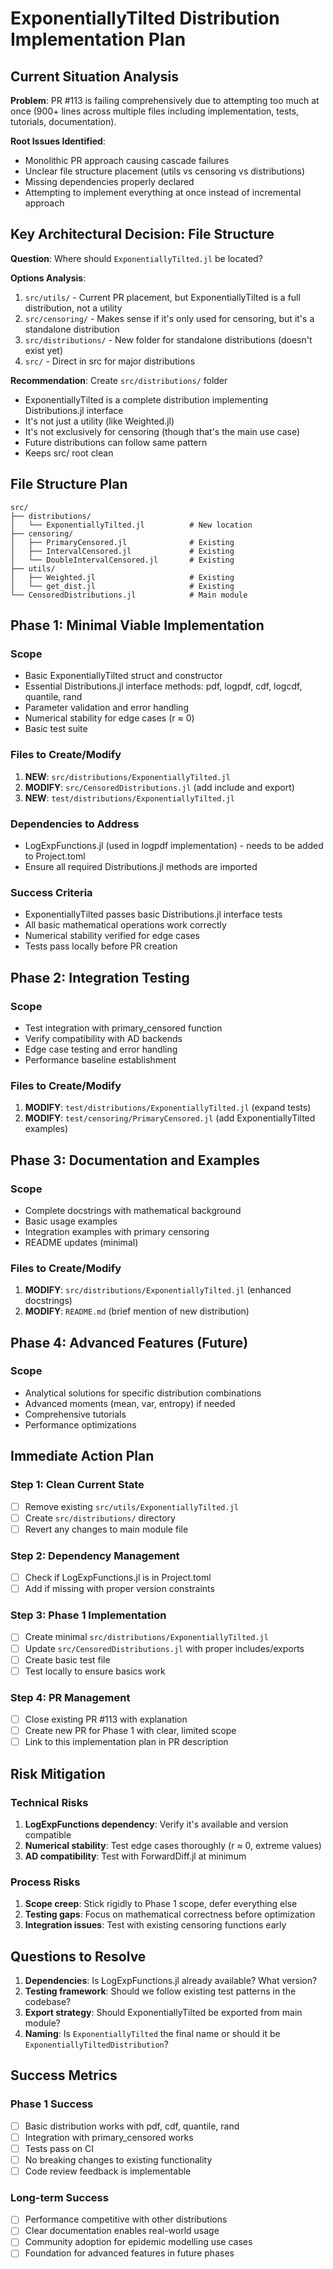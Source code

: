 # ExponentiallyTilted Distribution Implementation Plan

## Current Situation Analysis

**Problem**: PR #113 is failing comprehensively due to attempting too much at once (900+ lines across multiple files including implementation, tests, tutorials, documentation).

**Root Issues Identified**:
- Monolithic PR approach causing cascade failures
- Unclear file structure placement (utils vs censoring vs distributions)
- Missing dependencies properly declared
- Attempting to implement everything at once instead of incremental approach

## Key Architectural Decision: File Structure

**Question**: Where should `ExponentiallyTilted.jl` be located?

**Options Analysis**:
1. `src/utils/` - Current PR placement, but ExponentiallyTilted is a full distribution, not a utility
2. `src/censoring/` - Makes sense if it's only used for censoring, but it's a standalone distribution
3. `src/distributions/` - New folder for standalone distributions (doesn't exist yet)
4. `src/` - Direct in src for major distributions

**Recommendation**: Create `src/distributions/` folder
- ExponentiallyTilted is a complete distribution implementing Distributions.jl interface
- It's not just a utility (like Weighted.jl)
- It's not exclusively for censoring (though that's the main use case)
- Future distributions can follow same pattern
- Keeps src/ root clean

## File Structure Plan

```
src/
├── distributions/
│   └── ExponentiallyTilted.jl          # New location
├── censoring/
│   ├── PrimaryCensored.jl              # Existing
│   ├── IntervalCensored.jl             # Existing
│   └── DoubleIntervalCensored.jl       # Existing
├── utils/
│   ├── Weighted.jl                     # Existing
│   └── get_dist.jl                     # Existing
└── CensoredDistributions.jl            # Main module
```

## Phase 1: Minimal Viable Implementation

### Scope
- Basic ExponentiallyTilted struct and constructor
- Essential Distributions.jl interface methods: pdf, logpdf, cdf, logcdf, quantile, rand
- Parameter validation and error handling
- Numerical stability for edge cases (r ≈ 0)
- Basic test suite

### Files to Create/Modify
1. **NEW**: `src/distributions/ExponentiallyTilted.jl`
2. **MODIFY**: `src/CensoredDistributions.jl` (add include and export)
3. **NEW**: `test/distributions/ExponentiallyTilted.jl`

### Dependencies to Address
- LogExpFunctions.jl (used in logpdf implementation) - needs to be added to Project.toml
- Ensure all required Distributions.jl methods are imported

### Success Criteria
- ExponentiallyTilted passes basic Distributions.jl interface tests
- All basic mathematical operations work correctly
- Numerical stability verified for edge cases
- Tests pass locally before PR creation

## Phase 2: Integration Testing

### Scope
- Test integration with primary_censored function
- Verify compatibility with AD backends
- Edge case testing and error handling
- Performance baseline establishment

### Files to Create/Modify
1. **MODIFY**: `test/distributions/ExponentiallyTilted.jl` (expand tests)
2. **MODIFY**: `test/censoring/PrimaryCensored.jl` (add ExponentiallyTilted examples)

## Phase 3: Documentation and Examples

### Scope
- Complete docstrings with mathematical background
- Basic usage examples
- Integration examples with primary censoring
- README updates (minimal)

### Files to Create/Modify
1. **MODIFY**: `src/distributions/ExponentiallyTilted.jl` (enhanced docstrings)
2. **MODIFY**: `README.md` (brief mention of new distribution)

## Phase 4: Advanced Features (Future)

### Scope
- Analytical solutions for specific distribution combinations
- Advanced moments (mean, var, entropy) if needed
- Comprehensive tutorials
- Performance optimizations

## Immediate Action Plan

### Step 1: Clean Current State
- [ ] Remove existing `src/utils/ExponentiallyTilted.jl`
- [ ] Create `src/distributions/` directory
- [ ] Revert any changes to main module file

### Step 2: Dependency Management
- [ ] Check if LogExpFunctions.jl is in Project.toml
- [ ] Add if missing with proper version constraints

### Step 3: Phase 1 Implementation
- [ ] Create minimal `src/distributions/ExponentiallyTilted.jl`
- [ ] Update `src/CensoredDistributions.jl` with proper includes/exports
- [ ] Create basic test file
- [ ] Test locally to ensure basics work

### Step 4: PR Management
- [ ] Close existing PR #113 with explanation
- [ ] Create new PR for Phase 1 with clear, limited scope
- [ ] Link to this implementation plan in PR description

## Risk Mitigation

### Technical Risks
1. **LogExpFunctions dependency**: Verify it's available and version compatible
2. **Numerical stability**: Test edge cases thoroughly (r ≈ 0, extreme values)
3. **AD compatibility**: Test with ForwardDiff.jl at minimum

### Process Risks
1. **Scope creep**: Stick rigidly to Phase 1 scope, defer everything else
2. **Testing gaps**: Focus on mathematical correctness before optimization
3. **Integration issues**: Test with existing censoring functions early

## Questions to Resolve

1. **Dependencies**: Is LogExpFunctions.jl already available? What version?
2. **Testing framework**: Should we follow existing test patterns in the codebase?
3. **Export strategy**: Should ExponentiallyTilted be exported from main module?
4. **Naming**: Is `ExponentiallyTilted` the final name or should it be `ExponentiallyTiltedDistribution`?

## Success Metrics

### Phase 1 Success
- [ ] Basic distribution works with pdf, cdf, quantile, rand
- [ ] Integration with primary_censored works
- [ ] Tests pass on CI
- [ ] No breaking changes to existing functionality
- [ ] Code review feedback is implementable

### Long-term Success
- [ ] Performance competitive with other distributions
- [ ] Clear documentation enables real-world usage
- [ ] Community adoption for epidemic modelling use cases
- [ ] Foundation for advanced features in future phases
